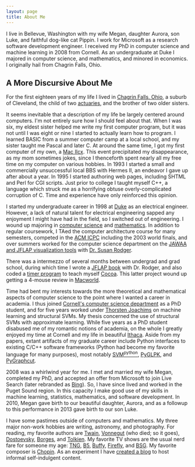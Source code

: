 ```yaml
---
layout: page
title: About Me
---
```


I live in Bellevue, Washington with my wife Megan, daughter Aurora, son Luke,
and faithful dog-like cat Pippin. I work for Microsoft as a research software
development engineer. I received my PhD in computer science and machine
learning in 2008 from Cornell. As an undergraduate at Duke I majored in
computer science, and mathematics, and minored in economics. I originally hail
from Chagrin Falls, Ohio.

## A More Discursive About Me

For the first eighteen years of my life I lived in [Chagrin Falls, Ohio][cf], a
suburb of Cleveland, the child of two [actuaries][actuary], and the brother of
two older sisters.

It seems inevitable that a description of my life be largely centered around
computers. I'm not entirely sure how I should feel about that. When I was six,
my eldest sister helped me write my first computer program, but it was not until
I was eight or nine I started to actually learn how to program. I learned BASIC
from a summer computer camp at a local school, and my sister taught me Pascal
and later C. At around the same time, I got my first computer of my own, a [Mac
IIcx][IIcx]. This event precipitated my disappearance, as my mom sometimes
jokes, since I thenceforth spent nearly all my free time on my computer on
various hobbies. In 1993 I started a small and commercially unsuccessful local
BBS with Hermes II, an endeavor I gave up after about a year. In 1995 I started
authoring web pages, including SHTML and Perl for CGI scripts. Just prior to
college I taught myself C++, a language which struck me as a horrifying obtuse
overly-complicated corruption of C. Time and experience have only reinforced
this opinion.

I started my undergraduate career in 1998 at [Duke][duke] as an electrical
engineer. However, a lack of natural talent for electrical engineering sapped
any enjoyment I might have had in the field, so I switched out of engineering.
I wound up majoring in [computer science][dukecs] and [mathematics][dukemath].
In addition to regular coursework, I TAed the computer architecture course for
many semesters, competed in the [ACM ICPC][icpc] including the 2003 world
finals, and over summers worked for the computer science department on the
[JAWAA and JFLAP visualization tools][jflap] with [Dr. Susan Rodger][rodger].

[cf]: https://chagrin-falls.org/
[actuary]: https://en.wikipedia.org/wiki/Actuary
[IIcx]: https://en.wikipedia.org/wiki/Mac_IIcx
[duke]: https://duke.edu/
[dukecs]: https://www.cs.duke.edu/
[dukemath]: https://math.duke.edu/
[icpc]: https://icpc.global/
[jflap]: https://users.cs.duke.edu/~rodger/tools/
[rodger]: https://users.cs.duke.edu/~rodger/

There was a intermezzo of several months between undergrad and grad school,
during which time I wrote a [JFLAP book][jflap-book] with Dr. Rodger, and also
coded a [timer program][leaky-puppy-fob] to teach myself [Cocoa][cocoa]. This
latter project wound up getting a 4-mouse review in [Macworld][macworld].

[jflap-book]: https://www.amazon.com/gp/product/0763738344
[leaky-puppy-fob]: https://www.macupdate.com/app/mac/10857/fob/
[cocoa]: https://developer.apple.com/library/archive/documentation/Cocoa/Conceptual/CocoaFundamentals/WhatIsCocoa/WhatIsCocoa.html
[macworld]: https://www.macworld.com/
[macworld-badurl]: http://www.macworld.com/weblogs/macgems/2004/11/updates1/

Time had bent my interests towards the more theoretical and mathematical aspects
of computer science to the point where I wanted a career in academia. I thus
joined [Cornell's computer science department][cornellcs] as a PhD student, and
for five years worked under [Thorsten Joachims][tj] on machine learning and
structural SVMs. My thesis concerned the use of structural SVMs with
approximate learning. While five years as a PhD student disabused me of my
romantic notions of academia, on the whole I greatly enjoyed my time at Cornell
and my life in beautiful [Ithaca][ithaca]. Aside from my papers, extant
artifacts of my graduate career include Python interfaces to existing C/C++
software frameworks (Python had become my favorite language for many purposes),
most notably [SVM<sup>python</sup>][soft-svmpython2], [PyGLPK][soft-pyglpk], and
[PyGraphcut][soft-pygraphcut].

[cornellcs]: https://www.cs.cornell.edu/
[tj]: https://www.cs.cornell.edu/people/tj/
[ithaca]: https://en.wikipedia.org/wiki/Ithaca,_New_York

<!-- TODO: These will require some more adjustments. -->

[soft-svmpython2]: /software/svmpython2/
[soft-pyglpk]: /software/pyglpk/
[soft-pygraphcut]: /software/pygraphcut/

2008 was a whirlwind year for me. I met and married my wife Megan, completed my
PhD, and accepted an offer from Microsoft to join Live Search (later rebranded
as [Bing][bing]). So, I have since lived and worked in the Puget Sound region.
In this capacity I make good use of my skills in machine learning, statistics,
mathematics, and software development. In 2010, Megan gave birth to our
beautiful daughter, Aurora, and as a followup to this performance in 2013 gave
birth to our son Luke.

[bing]: https://www.bing.com/

I have some pastimes outside of computers and mathematics. My three major
non-work hobbies are writing, astronomy, and photography. For reading, my
favorite authors are [Twain][twain], [Vonnegut][vonnegut] (who died; so it
goes), [Dostoevsky][dostoevsky], [Borges][borges], and [Tolkien][tolkien]. My
favorite TV shows are the usual nerd fare for someone my age: [TNG][tng],
[B5][b5], [Buffy][buffy], [Firefly][firefly], and [BSG][bsg]. My favorite
composer is [Chopin][chopin]. As an experiment I have [created a blog][blog] to
host informal self-indulgent content.

<!-- TODO: The photo link is no longer functional. Do I have photos anywhere public anymore? -->

[myphotos]: http://gallery.mac.com/tfinley/
[twain]: https://en.wikipedia.org/wiki/Mark_Twain
[vonnegut]: https://en.wikipedia.org/wiki/Kurt_Vonnegut
[dostoevsky]: https://en.wikipedia.org/wiki/Fyodor_Dostoevsky
[borges]: https://en.wikipedia.org/wiki/Jorge_Luis_Borges
[tolkien]: https://en.wikipedia.org/wiki/J._R._R._Tolkien

[tng]: https://en.wikipedia.org/wiki/Star_Trek:_The_Next_Generation
[b5]: https://en.wikipedia.org/wiki/Babylon_5
[buffy]: https://en.wikipedia.org/wiki/Buffy_the_Vampire_Slayer
[firefly]: https://en.wikipedia.org/wiki/Firefly_%28TV_series%29
[bsg]: https://en.wikipedia.org/wiki/Battlestar_Galactica_%282004_TV_series%29
[chopin]: https://en.wikipedia.org/wiki/Fr%C3%A9d%C3%A9ric_Chopin

<!-- TODO: Update when appropriate. -->

[blog]: http://blog.tfinley.net/
